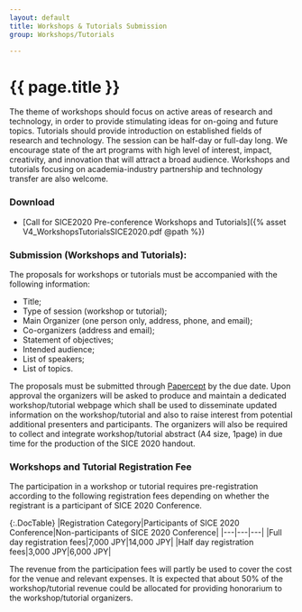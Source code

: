 ```yaml
---
layout: default
title: Workshops & Tutorials Submission
group: Workshops/Tutorials

---
```


# {{ page.title }}

The theme of workshops should focus on active areas of research and technology, in order to provide stimulating ideas for on-going and future topics. Tutorials should provide introduction on established fields of research and technology. The session can be half-day or full-day long. We encourage state of the art programs with high level of interest, impact, creativity, and innovation that will attract a broad audience. Workshops and tutorials focusing on academia-industry partnership and technology transfer are also welcome. 

### Download  
- [Call for SICE2020 Pre-conference Workshops and Tutorials]({% asset V4_WorkshopsTutorialsSICE2020.pdf @path %})

### Submission (Workshops and Tutorials):
The proposals for workshops or tutorials must be accompanied with the following information:
- Title;
- Type of session (workshop or tutorial);
- Main Organizer (one person only, address, phone, and email);
- Co-organizers (address and email);
- Statement of objectives;
- Intended audience;
- List of speakers;
- List of topics.

The proposals must be submitted through [Papercept](https://controls.papercept.net/conferences/scripts/start.pl#SICE20) by the due date. Upon approval the organizers will be asked to produce and maintain a dedicated workshop/tutorial webpage which shall be used to disseminate updated information on the workshop/tutorial and also to raise interest from potential additional presenters and participants. The organizers will also be required to collect and integrate workshop/tutorial abstract (A4 size, 1page) in due time for the production of the SICE 2020 handout.

### Workshops and Tutorial Registration Fee

The participation in a workshop or tutorial requires pre-registration according to the following registration fees depending on whether the registrant is a participant of SICE 2020 Conference.

{:.DocTable}
|Registration Category|Participants of SICE 2020 Conference|Non-participants of SICE 2020 Conference|
|---|---|---|
|Full day registration fees|7,000 JPY|14,000 JPY|
|Half day registration fees|3,000 JPY|6,000 JPY|

The revenue from the participation fees will partly be used to cover the cost for the venue and relevant expenses. It is expected that about 50% of the workshop/tutorial revenue could be allocated for providing honorarium to the workshop/tutorial organizers. 